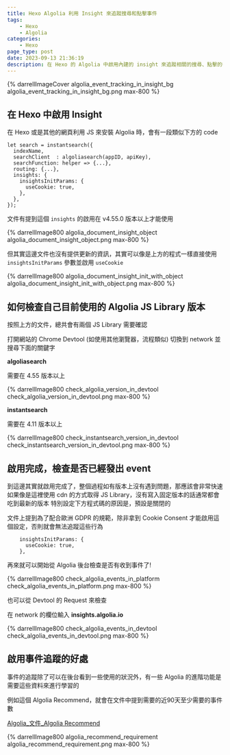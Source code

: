 ```yaml
---
title: Hexo Algolia 利用 Insight 來追蹤搜尋和點擊事件
tags:
	- Hexo
	- Algolia
categories: 
	- Hexo
page_type: post
date: 2023-09-13 21:36:19
description: 在 Hexo 的 Algolia 中啟用內建的 insight 來追蹤相關的搜尋、點擊的行為
---
```


{% darrellImageCover algolia_event_tracking_in_insight_bg algolia_event_tracking_in_insight_bg.png max-800 %}


## 在 Hexo 中啟用 Insight

在 Hexo 或是其他的網頁利用 JS 來安裝 Algolia 時，會有一段類似下方的 code

```=javascript
let search = instantsearch({
  indexName,
  searchClient  : algoliasearch(appID, apiKey),
  searchFunction: helper => {...},
  routing: {...},
  insights: {
    insightsInitParams: {
      useCookie: true,
    },
  },
});
```

文件有提到這個 `insights` 的啟用在 v4.55.0 版本以上才能使用

{% darrellImage800 algolia_document_insight_object algolia_document_insight_object.png max-800 %}

但其實這邊文件也沒有提供更新的資訊，其實可以像是上方的程式一樣直接使用 `insightsInitParams` 參數並啟用 `useCookie`

{% darrellImage800 algolia_document_insight_init_with_object algolia_document_insight_init_with_object.png max-800 %}

## 如何檢查自己目前使用的 Algolia JS Library 版本

按照上方的文件，總共會有兩個 JS Library 需要確認

打開網站的 Chrome Devtool (如使用其他瀏覽器，流程類似)
切換到 network 並搜尋下面的關鍵字

**algoliasearch** 

需要在 4.55 版本以上

{% darrellImage800 check_algolia_version_in_devtool check_algolia_version_in_devtool.png max-800 %}

**instantsearch** 

需要在 4.11 版本以上

{% darrellImage800 check_instantsearch_version_in_devtool check_instantsearch_version_in_devtool.png max-800 %}

## 啟用完成，檢查是否已經發出 event

到這邊其實就啟用完成了，整個過程如有版本上沒有遇到問題，那應該會非常快速
如果像是這裡使用 cdn 的方式取得 JS Library，沒有寫入固定版本的話通常都會吃到最新的版本
特別設定下方程式碼的原因是，預設是關閉的

文件上提到為了配合歐洲 GDPR 的規範，除非拿到 Cookie Consent 才能啟用這個設定，否則就會無法追蹤這些行為
```
    insightsInitParams: {
      useCookie: true,
    },
```

再來就可以開始從 Algolia 後台檢查是否有收到事件了!

{% darrellImage800 check_algolia_events_in_platform check_algolia_events_in_platform.png max-800 %}

也可以從 Devtool 的 Request 來檢查

在 network 的欄位輸入 **insights.algolia.io**

{% darrellImage800 check_algolia_events_in_devtool check_algolia_events_in_devtool.png max-800 %}


## 啟用事件追蹤的好處

事件的追蹤除了可以在後台看到一些使用的狀況外，有一些 Algolia 的進階功能是需要這些資料來進行學習的

例如這個 Algolia Recommend，就會在文件中提到需要的近90天至少需要的事件數

[Algolia_文件_Algolia Recommend](https://www.algolia.com/doc/guides/algolia-recommend/overview/#events-requirements-for-the-models)

{% darrellImage800 algolia_recommend_requirement algolia_recommend_requirement.png max-800 %}


